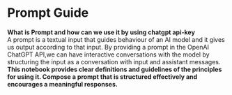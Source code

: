 # <strong> Prompt Guide </strong>
 <strong> What is Prompt and how can we use it by using chatgpt api-key </strong>
 <br>
 A prompt is a textual input that guides  behaviour of an AI model and it gives us output according to that input. By providing a prompt in the OpenAI ChatGPT API,we  can have interactive conversations  with the model by structuring the input as a conversation with input and assistant messages.<br>
 <strong> This notebook provides clear definitions and guidelines of the principles for using it. Compose a prompt that is structured effectively and encourages a meaningful responses.
</strong><br>
